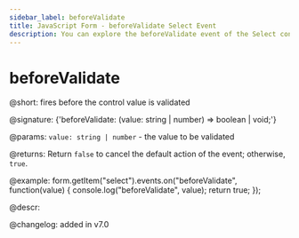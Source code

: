 ```yaml
---
sidebar_label: beforeValidate
title: JavaScript Form - beforeValidate Select Event 
description: You can explore the beforeValidate event of the Select control of Form in the documentation of the DHTMLX JavaScript UI library. Browse developer guides and API reference, try out code examples and live demos, and download a free 30-day evaluation version of DHTMLX Suite 7.
---
```


# beforeValidate

@short: fires before the control value is validated

@signature: {'beforeValidate: (value: string | number) => boolean | void;'}

@params:
`value: string | number` - the value to be validated

@returns:
Return `false` to cancel the default action of the event; otherwise, `true`.

@example:
form.getItem("select").events.on("beforeValidate", function(value) {
    console.log("beforeValidate", value);
    return true;
});

@descr:

@changelog: added in v7.0
